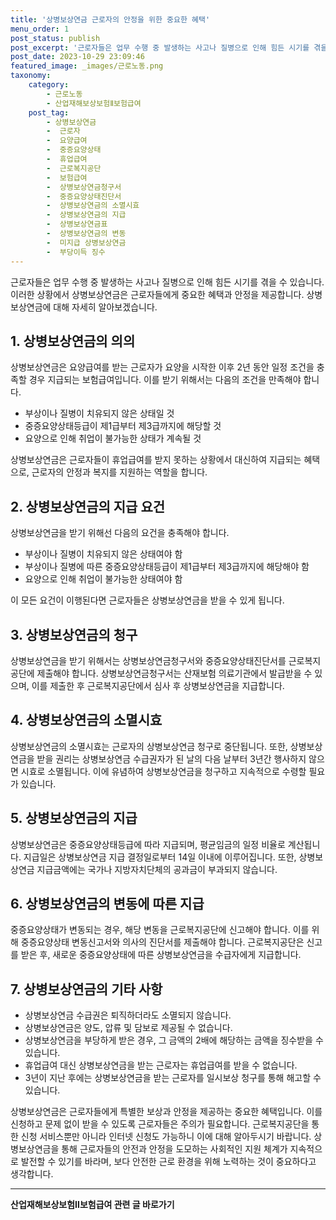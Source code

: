 ```yaml
---
title: '상병보상연금 근로자의 안정을 위한 중요한 혜택'
menu_order: 1
post_status: publish
post_excerpt: '근로자들은 업무 수행 중 발생하는 사고나 질병으로 인해 힘든 시기를 겪을 수 있습니다. 이러한 상황에서 상병보상연금은 근로자들에게 중요한 혜택과 안정을 제공합니다. 상병보상연금에 대해 자세히 알아보겠습니다.'
post_date: 2023-10-29 23:09:46
featured_image: _images/근로노동.png
taxonomy:
    category:
        - 근로노동
        - 산업재해보상보험Ⅱ보험급여
    post_tag:
        - 상병보상연금
        -  근로자
        -  요양급여
        -  중증요양상태
        -  휴업급여
        -  근로복지공단
        -  보험급여
        -  상병보상연금청구서
        -  중증요양상태진단서
        -  상병보상연금의 소멸시효
        -  상병보상연금의 지급
        -  상병보상연금표
        -  상병보상연금의 변동
        -  미지급 상병보상연금
        -  부당이득 징수
---
```




근로자들은 업무 수행 중 발생하는 사고나 질병으로 인해 힘든 시기를 겪을 수 있습니다. 이러한 상황에서 상병보상연금은 근로자들에게 중요한 혜택과 안정을 제공합니다. 상병보상연금에 대해 자세히 알아보겠습니다.

## 1. 상병보상연금의 의의

상병보상연금은 요양급여를 받는 근로자가 요양을 시작한 이후 2년 동안 일정 조건을 충족할 경우 지급되는 보험급여입니다. 이를 받기 위해서는 다음의 조건을 만족해야 합니다.

- 부상이나 질병이 치유되지 않은 상태일 것
- 중증요양상태등급이 제1급부터 제3급까지에 해당할 것
- 요양으로 인해 취업이 불가능한 상태가 계속될 것

상병보상연금은 근로자들이 휴업급여를 받지 못하는 상황에서 대신하여 지급되는 혜택으로, 근로자의 안정과 복지를 지원하는 역할을 합니다.

## 2. 상병보상연금의 지급 요건

상병보상연금을 받기 위해선 다음의 요건을 충족해야 합니다.

- 부상이나 질병이 치유되지 않은 상태여야 함
- 부상이나 질병에 따른 중증요양상태등급이 제1급부터 제3급까지에 해당해야 함
- 요양으로 인해 취업이 불가능한 상태여야 함

이 모든 요건이 이행된다면 근로자들은 상병보상연금을 받을 수 있게 됩니다.

## 3. 상병보상연금의 청구

상병보상연금을 받기 위해서는 상병보상연금청구서와 중증요양상태진단서를 근로복지공단에 제출해야 합니다. 상병보상연금청구서는 산재보험 의료기관에서 발급받을 수 있으며, 이를 제출한 후 근로복지공단에서 심사 후 상병보상연금을 지급합니다.

## 4. 상병보상연금의 소멸시효

상병보상연금의 소멸시효는 근로자의 상병보상연금 청구로 중단됩니다. 또한, 상병보상연금을 받을 권리는 상병보상연금 수급권자가 된 날의 다음 날부터 3년간 행사하지 않으면 시효로 소멸됩니다. 이에 유념하여 상병보상연금을 청구하고 지속적으로 수령할 필요가 있습니다.

## 5. 상병보상연금의 지급

상병보상연금은 중증요양상태등급에 따라 지급되며, 평균임금의 일정 비율로 계산됩니다. 지급일은 상병보상연금 지급 결정일로부터 14일 이내에 이루어집니다. 또한, 상병보상연금 지급금액에는 국가나 지방자치단체의 공과금이 부과되지 않습니다.

## 6. 상병보상연금의 변동에 따른 지급

중증요양상태가 변동되는 경우, 해당 변동을 근로복지공단에 신고해야 합니다. 이를 위해 중증요양상태 변동신고서와 의사의 진단서를 제출해야 합니다. 근로복지공단은 신고를 받은 후, 새로운 중증요양상태에 따른 상병보상연금을 수급자에게 지급합니다.

## 7. 상병보상연금의 기타 사항

- 상병보상연금 수급권은 퇴직하더라도 소멸되지 않습니다.
- 상병보상연금은 양도, 압류 및 담보로 제공될 수 없습니다.
- 상병보상연금을 부당하게 받은 경우, 그 금액의 2배에 해당하는 금액을 징수받을 수 있습니다.
- 휴업급여 대신 상병보상연금을 받는 근로자는 휴업급여를 받을 수 없습니다.
- 3년이 지난 후에는 상병보상연금을 받는 근로자를 일시보상 청구를 통해 해고할 수 있습니다.

상병보상연금은 근로자들에게 특별한 보상과 안정을 제공하는 중요한 혜택입니다. 이를 신청하고 문제 없이 받을 수 있도록 근로자들은 주의가 필요합니다. 근로복지공단을 통한 신청 서비스뿐만 아니라 인터넷 신청도 가능하니 이에 대해 알아두시기 바랍니다. 상병보상연금을 통해 근로자들의 안전과 안정을 도모하는 사회적인 지원 체계가 지속적으로 발전할 수 있기를 바라며, 보다 안전한 근로 환경을 위해 노력하는 것이 중요하다고 생각합니다.
<!-- wp:separator -->
<hr class="wp-block-separator has-alpha-channel-opacity"/>
<!-- /wp:separator -->

<!-- wp:group {"backgroundColor":"base","layout":{"type":"constrained"}} -->
<div class="wp-block-group has-base-background-color has-background"><!-- wp:paragraph {"align":"center","fontSize":"medium"} -->
<p class="has-text-align-center has-large-font-size"><strong>산업재해보상보험Ⅱ보험급여 관련 글 바로가기</strong></p>
<!-- /wp:paragraph -->


<!-- wp:latest-posts
{"categories":[{"id":10872,"count":19,"description":"","link":"https://uknowlaw.com/category/%ec%82%b0%ec%97%85%ec%9e%ac%ed%95%b4%eb%b3%b4%ec%83%81%eb%b3%b4%ed%97%98%e2%85%b1%eb%b3%b4%ed%97%98%ea%b8%89%ec%97%ac/","name":"산업재해보상보험Ⅱ보험급여","slug":"산업재해보상보험Ⅱ보험급여","taxonomy":"category","parent":0,"meta":[],"_links":{"self":[{"href":"https://uknowlaw.com/wp-json/wp/v2/categories/10872"}],"collection":[{"href":"https://uknowlaw.com/wp-json/wp/v2/categories"}],"about":[{"href":"https://uknowlaw.com/wp-json/wp/v2/taxonomies/category"}],"wp:post_type":[{"href":"https://uknowlaw.com/wp-json/wp/v2/posts?categories=10872"}],"curies":[{"name":"wp","href":"https://api.w.org/{rel}","templated":true}]}}],"postsToShow":100,"excerptLength":28,"postLayout":"grid","columns":2,"featuredImageAlign":"left","featuredImageSizeSlug":"large","fontSize":"small"} /--></div>
<!-- /wp:group -->